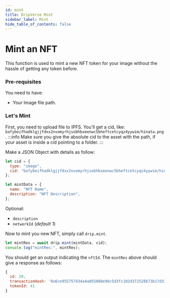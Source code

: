 ```yaml
---
id: mint
title: DripVerse Mint
sidebar_label: Mint
hide_table_of_contents: false
---
```


# Mint an NFT

This function is used to mint a new NFT token for your image without the hassle of getting any token before.

### Pre-requisites

You need to have:

- Your Image file path.

### Let's Mint

First, you need to upload file to IPFS. You'll get a cid, like: `bafybeifhadklgjjfdxx2nvomyrhjsobhbxeenwc5bheftcetcyqz4yywim/hinata.png`.
:::info
Make sure you give the absolute cid to the asset with the path, if your asset is inside a cid pointing to a folder.
:::

Make a JSON Object with details as follow:

```js
let cid = {
  type: "image",
  cid: "bafybeifhadklgjjfdxx2nvomyrhjsobhbxeenwc5bheftcetcyqz4yywim/hinata.png",
};

let mintData = {
  name: "NFT Name",
  description: "NFT Description",
};
```

Optional:

- `description`
- `networkId` (_default 1_)

Now to mint you new NFT, simply call `drip.mint`.

```js
let mintRes = await drip.mint(mintData, cid);
console.log("mintRes:", mintRes);
```

You should get an output indicating the `nftId`. The `mintRes` above should give a response as follows:

```js
{
  id: 28,
  transactionHash: '0x6ce955757434a4a055888e96c5d3fc102d372528b73b17d3138ac91bc53aad6f',
  tokenId: 41
}
```
